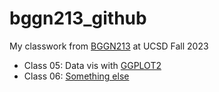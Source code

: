 # bggn213_github
My classwork from [BGGN213](https://bioboot.github.io/bggn213_F23/) at UCSD Fall 2023

- Class 05: Data vis with [GGPLOT2](https://github.com/aamadrig/bggn213_github/blob/main/class05/class05/class05.pdf)
- Class 06: [Something else]()

